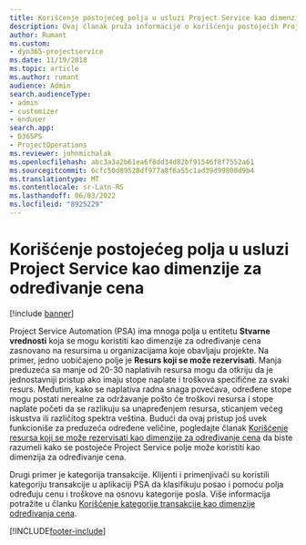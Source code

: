 ```yaml
---
title: Korišćenje postojećeg polja u usluzi Project Service kao dimenzije za određivanje cena
description: Ovaj članak pruža informacije o korišćenju postojećih Project Service polja kao dimenzija za određivanje cena.
author: Rumant
ms.custom:
- dyn365-projectservice
ms.date: 11/19/2018
ms.topic: article
ms.author: rumant
audience: Admin
search.audienceType:
- admin
- customizer
- enduser
search.app:
- D365PS
- ProjectOperations
ms.reviewer: johnmichalak
ms.openlocfilehash: abc3a3a2b61ea6f8dd34d82bf91546f8f7552a61
ms.sourcegitcommit: 6cfc50d89528df977a8f6a55c1ad39d99800d9b4
ms.translationtype: MT
ms.contentlocale: sr-Latn-RS
ms.lasthandoff: 06/03/2022
ms.locfileid: "8925229"
---
```

# <a name="use-an-existing-field-in-project-service-as-a-pricing-dimension"></a>Korišćenje postojećeg polja u usluzi Project Service kao dimenzije za određivanje cena

[!include [banner](../includes/psa-now-project-operations.md)]

Project Service Automation (PSA) ima mnoga polja u entitetu **Stvarne vrednosti** koja se mogu koristiti kao dimenzije za određivanje cena zasnovano na resursima u organizacijama koje obavljaju projekte. Na primer, jedno uobičajeno polje je **Resurs koji se može rezervisati**. Manja preduzeća sa manje od 20-30 naplativih resursa mogu da otkriju da je jednostavniji pristup ako imaju stope naplate i troškova specifične za svaki resurs. Međutim, kako se naplativa radna snaga povećava, određene stope mogu postati nerealne za održavanje pošto će troškovi resursa i stope naplate početi da se razlikuju sa unapređenjem resursa, sticanjem većeg iskustva ili različitog spektra veština. Budući da ovaj pristup još uvek funkcioniše za preduzeća određene veličine, pogledajte članak [Korišćenje resursa koji se može rezervisati kao dimenzije za određivanje cena](bookable-resource-pricing-dimension.md) da biste razumeli kako se postojeće Project Service polje može koristiti kao dimenzija za određivanje cena.

Drugi primer je kategorija transakcije. Klijenti i primenjivači su koristili kategoriju transakcije u aplikaciji PSA da klasifikuju posao i pomoću polja određuju cenu i troškove na osnovu kategorije posla. Više informacija potražite u članku [Korišćenje kategorije transakcije kao dimenzije određivanja cena](transaction-category-pricing-dimension.md).


[!INCLUDE[footer-include](../includes/footer-banner.md)]
